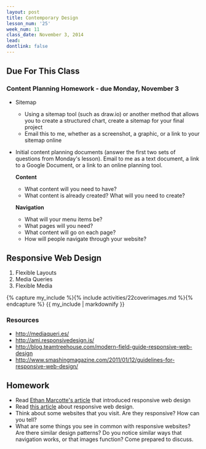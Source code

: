 ```yaml
---
layout: post
title: Contemporary Design
lesson_num: '25'
week_num: 11
class_date: November 3, 2014
lead: 
dontlink: false
---
```


## Due For This Class

### Content Planning Homework - due Monday, November 3

- Sitemap
  - Using a sitemap tool (such as draw.io) or another method that allows you to create a structured chart, create a sitemap for your final project
  - Email this to me, whether as a screenshot, a graphic, or a link to your sitemap online
  
- Initial content planning documents (answer the first two sets of questions from Monday's lesson).  Email to me as a text document, a link to a Google Document, or a link to an online planning tool.

  **Content**
  
  - What content will you need to have?  
  - What content is already created?  What will you need to create?  
  
  **Navigation**
  
  - What will your menu items be?
  - What pages will you need?  
  - What content will go on each page?  
  - How will people navigate through your website?


## Responsive Web Design

1. Flexible Layouts
2. Media Queries
3. Flexible Media

<div class="activity">
{% capture my_include %}{% include activities/22coverimages.md %}{% endcapture %}
{{ my_include | markdownify }}
</div>

### Resources

- http://mediaqueri.es/
- http://ami.responsivedesign.is/
- http://blog.teamtreehouse.com/modern-field-guide-responsive-web-design
- http://www.smashingmagazine.com/2011/01/12/guidelines-for-responsive-web-design/

## Homework

- Read [Ethan Marcotte's article](http://alistapart.com/article/responsive-web-design) that introduced responsive web design
- Read [this article](http://learn.shayhowe.com/advanced-html-css/responsive-web-design/) about responsive web design. 
- Think about some websites that you visit.  Are they responsive?  How can you tell?
- What are some things you see in common with responsive websites?  Are there similar design patterns?  Do you notice similar ways that navigation works, or that images function?  Come prepared to discuss.
